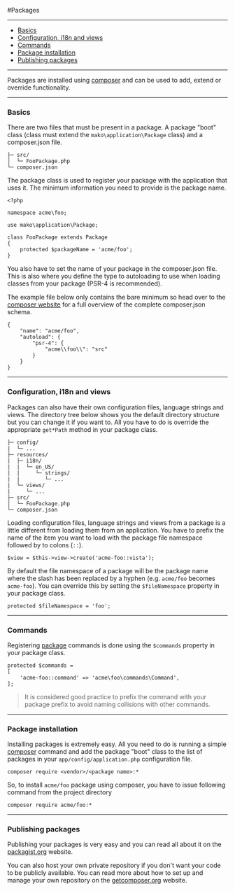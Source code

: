 #Packages

--------------------------------------------------------

* [Basics](#basics)
* [Configuration, i18n and views](#configuration_i18n_and_views)
* [Commands](#commands)
* [Package installation](#package_installation)
* [Publishing packages](#publishing_packages)

--------------------------------------------------------

Packages are installed using [composer](http://packagist.org/) and can be used to add, extend or override functionality.

--------------------------------------------------------

<a id="basics"></a>

### Basics

There are two files that must be present in a package. A package "boot" class (class must extend the `mako\application\Package` class) and a composer.json file.

```
├─ src/
│  └─ FooPackage.php
└─ composer.json
```

The package class is used to register your package with the application that uses it. The minimum information you need to provide is the package name.

```
<?php

namespace acme\foo;

use mako\application\Package;

class FooPackage extends Package
{
	protected $packageName = 'acme/foo';
}
```

You also have to set the name of your package in the composer.json file. This is also where you define the type to autoloading to use when loading classes from your package (PSR-4 is recommended).

The example file below only contains the bare minimum so head over to the [composer website](https://getcomposer.org/) for a full overview of the complete composer.json schema.

```
{
	"name": "acme/foo",
	"autoload": {
		"psr-4": {
			"acme\\foo\\": "src"
		}
	}
}
```

--------------------------------------------------------

<a id="configuration_i18n_and_views"></a>

### Configuration, i18n and views

Packages can also have their own configuration files, language strings and views. The directory tree below shows you the default directory structure but you can change it if you want to. All you have to do is override the appropriate `get*Path` method in your package class.

```
├─ config/
|  └─ ...
├─ resources/
|  ├─ i18n/
|  |  └─ en_US/
|  |     └─ strings/
|  |        └─ ...
|  └─ views/
|     └─ ...
├─ src/
│  └─ FooPackage.php
└─ composer.json
```

Loading configuration files, language strings and views from a package is a little different from loading them from an application. You have to prefix the name of the item you want to load with the package file namespace followed by to colons (`::`).

```
$view = $this->view->create('acme-foo::vista');
```

By default the file namespace of a package will be the package name where the slash has been replaced by a hyphen (e.g. `acme/foo` becomes `acme-foo`). You can override this by setting the `$fileNamespace` property in your package class.

```
protected $fileNamespace = 'foo';
```

--------------------------------------------------------

<a id="commands"></a>

### Commands

Registering [package](:base_url:/docs/:version:/command-line:custom-commands) commands is done using the `$commands` property in your package class.

```
protected $commands =
[
	'acme-foo::command' => 'acme\foo\commands\Command',
];
```

> It is considered good practice to prefix the command with your package prefix to avoid naming collisions with other commands.

--------------------------------------------------------

<a id="package_installation"></a>

### Package installation

Installing packages is extremely easy. All you need to do is running a simple [composer](https://getcomposer.org/) command and add the package "boot" class to the list of packages in your `app/config/application.php` configuration file.

```
composer require <vendor>/<package name>:*
```

So, to install `acme/foo` package using composer, you have to issue following command from the project directory

```
composer require acme/foo:*
```

--------------------------------------------------------

<a id="publishing_packages"></a>

### Publishing packages

Publishing your packages is very easy and you can read all about it on the [packagist.org](http://packagist.org/) website.

You can also host your own private repository if you don't want your code to be publicly available. You can read more about how to set up and manage your own repository on the [getcomposer.org](https://getcomposer.org/doc/05-repositories.md#hosting-your-own) website.

